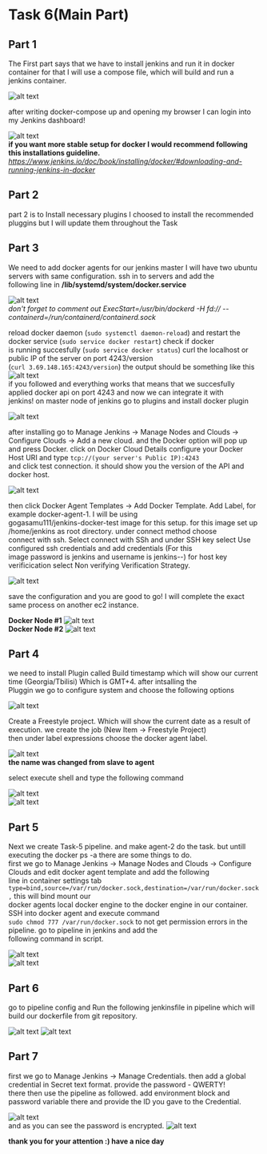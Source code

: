 # Task 6(Main Part)  
## Part 1  
The First part says that we have to install jenkins and run it in docker container for that I will use a compose file, which will build and run a  
jenkins container.  

![alt text](https://s3.eu-central-1.amazonaws.com/tas6.completed.forever/part1.PNG)  

after writing docker-compose up and opening my browser I can login into my Jenkins dashboard!  

![alt text](https://s3.eu-central-1.amazonaws.com/tas6.completed.forever/part2.PNG)  
__if you want more stable setup for docker I would recommend following this installations guideline.__  
_https://www.jenkins.io/doc/book/installing/docker/#downloading-and-running-jenkins-in-docker_
## Part 2  

part 2 is to Install necessary plugins I choosed to install the recommended pluggins but I will update them throughout the Task  

## Part 3  

We need to add docker agents for our jenkins master I will have two ubuntu servers with same configuration. ssh in to servers and add the  
following line in __/lib/systemd/system/docker.service__  

![alt text](https://s3.eu-central-1.amazonaws.com/tas6.completed.forever/part3.PNG)  
_don't forget to comment out ExecStart=/usr/bin/dockerd -H fd:// --containerd=/run/containerd/containerd.sock_  

reload docker daemon (`sudo systemctl daemon-reload`) and restart the docker service (`sudo service docker restart`) check if docker  
is running succesfully (`sudo service docker status`) curl the localhost or public IP of the server on port 4243/version  
(`curl 3.69.148.165:4243/version`) the output should be something like this  
![alt text](https://s3.eu-central-1.amazonaws.com/tas6.completed.forever/part4.PNG)  
if you followed and everything works that means that we succesfully applied docker api on port 4243 and now we can integrate it with  
jenkins! on master node of jenkins go to plugins and install docker plugin  

![alt text](https://s3.eu-central-1.amazonaws.com/tas6.completed.forever/part5.PNG)  

after installing go to Manage Jenkins -> Manage Nodes and Clouds -> Configure Clouds -> Add a new cloud. and the Docker option will pop up 
and press Docker. click on Docker Cloud Details configure your Docker Host URI and type `tcp://(your server's Public IP):4243`  
and click test connection. it should show you the version of the API and docker host.  

![alt text](https://s3.eu-central-1.amazonaws.com/tas6.completed.forever/part6.PNG)  

then click Docker Agent Templates -> Add Docker Template. Add Label, for example docker-agent-1. I will be using  
gogasamu111/jenkins-docker-test image for this setup. for this image set up /home/jenkins as root directory. under connect method choose  
connect with ssh. Select connect with SSh  and under SSH key select Use configured ssh credentials and add credentials (For this  
image password is jenkins and username is jenkins--) for host key verificication select Non verifying Verification Strategy.  

![alt text](https://s3.eu-central-1.amazonaws.com/tas6.completed.forever/part7.PNG)  

save the configuration and you are good to go! I will complete the exact same process on another ec2 instance.  

__Docker Node #1__
![alt text](https://s3.eu-central-1.amazonaws.com/tas6.completed.forever/part7.1.PNG)  
__Docker Node #2__
![alt text](https://s3.eu-central-1.amazonaws.com/tas6.completed.forever/part7.2.PNG)  
## Part 4  

we need to install Plugin called Build timestamp which will show our current time (Georgia/Tbilisi) Which is GMT+4. after intsalling the  
Pluggin we go to configure system and choose the following options  

![alt text](https://s3.eu-central-1.amazonaws.com/tas6.completed.forever/Part8.PNG)  

Create a Freestyle project. Which will show the current date as a result of execution. we create the job (New Item -> Freestyle Project)  
then under label expressions choose the docker agent label.  

![alt text](https://s3.eu-central-1.amazonaws.com/tas6.completed.forever/Part9.PNG)  
__the name was changed from slave to agent__

select execute shell and type the following command  

![alt text](https://s3.eu-central-1.amazonaws.com/tas6.completed.forever/Part10.PNG)  
![alt text](https://s3.eu-central-1.amazonaws.com/tas6.completed.forever/part11.PNG)

## Part 5 

Next we create Task-5 pipeline. and make agent-2 do the task. but untill executing the docker ps -a there are some things to do.  
first we go to Manage Jenkins ->  Manage Nodes and Clouds -> Configure Clouds and edit docker agent template and add the following  
line in container settings tab `type=bind,source=/var/run/docker.sock,destination=/var/run/docker.sock,` this will bind mount our  
docker agents local docker engine to the docker engine in our container. SSH into docker agent and execute command  
`sudo chmod 777 /var/run/docker.sock` to not get permission errors in the pipeline. go to pipeline in jenkins and add the  
following command in script.  

![alt text](https://s3.eu-central-1.amazonaws.com/tas6.completed.forever/part12.PNG)  
![alt text](https://s3.eu-central-1.amazonaws.com/tas6.completed.forever/part13.PNG)  

## Part 6  

go to pipeline config and Run the following jenkinsfile in pipeline which will build our dockerfile from git repository.  

![alt text](https://s3.eu-central-1.amazonaws.com/tas6.completed.forever/part14.PNG)
![alt text](https://s3.eu-central-1.amazonaws.com/tas6.completed.forever/part15.PNG)  

## Part 7  

first we go to Manage Jenkins -> Manage Credentials. then add a global credential in Secret text format. provide the password - QWERTY!  
there then use the pipeline as followed. add environment block and password variable there and provide the ID you gave to the Credential.  

![alt text](https://s3.eu-central-1.amazonaws.com/tas6.completed.forever/part16.PNG)  
and as you can see the password is encrypted.
![alt text](https://s3.eu-central-1.amazonaws.com/tas6.completed.forever/part17.PNG)  

__thank you for your attention :) have a nice day__
